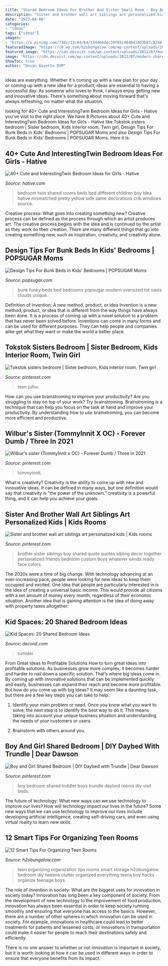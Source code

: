 ```yaml
---
title: "Shared Bedroom Ideas For Brother And Sister Small Room - Boy Bedroom Shared Toddler Boys Trundle Daybed Rooms Diy Visit Beds"
description: "Sister and brother wall art siblings art personalized kids"
date: "2023-04-06"
categories:
- "ideas"
tags: ["ideas"]
images:
- "https://i.pinimg.com/736x/13/44/64/134464dec39f65c4840424d3b87c9248--toddler-boy-girl-shared-bedroom-ideas-boy-and-girl-room-share.jpg"
featuredImage: "https://i0.wp.com/h2obungalow.com/wp-content/uploads/2015/01/Smart-Tips-For-Organizing-Tweens-and-Teen-Rooms-is-packed-with-good-ideas-to-reduce-clutter-and-make-a-place-for-everything-www.H2OBungalow.jpg?fit=570%2C994"
featured_image: "https://cdn.decoist.com/wp-content/uploads/2012/07/modern-shared-kids-room.jpg"
image: "https://cdn.decoist.com/wp-content/uploads/2012/07/modern-shared-kids-room.jpg"
ShowToc: true
author: "Devyn Goyette DVM"
---
```



Ideas are everything. Whether it's coming up with a new plan for your day or coming up with a new idea for a product, ideas are essential to having a successful day. As someone who loves to think, I always enjoy getting new and innovative ideas. There's something about moving forward that's always refreshing, no matter what the situation.

	

		
looking for 40+ Cute and InterestingTwin Bedroom Ideas for Girls - Hative you've visit to the right place. We have 8 Pictures about 40+ Cute and InterestingTwin Bedroom Ideas for Girls - Hative like Tokstok sisters bedroom | Sister bedroom, Kids interior room, Twin girl, Design Tips For Bunk Beds in Kids&#039; Bedrooms | POPSUGAR Moms and also Design Tips For Bunk Beds in Kids&#039; Bedrooms | POPSUGAR Moms. Here it is:
		
    
## 40+ Cute And InterestingTwin Bedroom Ideas For Girls - Hative

<img loading=lazy src="http://hative.com/wp-content/uploads/2015/06/twin-bedroom-ideas-for-girls/12-twin-bedroom-ideas-for-girls.jpg" onerror="this.onerror=null;this.src='https://tse2.mm.bing.net/th?id=OIP.XSzeBs3p6sf_u2VnFOfNLgHaJw&amp;pid=15.1';" alt="40+ Cute and InterestingTwin Bedroom Ideas for Girls - Hative">

_Source: hative.com_

>bedroom twin shared rooms beds bed different children boy idea hative mismatched pretty yellow side same decorations crib windows source. 

	

Creative process: What goes into creating something new?
Creative process can be defined as the process through which an artist produces art. The creative process begins with the idea and is continued by the artist as they work on their creation. There are many different things that go into creating something new, such as inspiration, creativity, and creativity alone.

    
## Design Tips For Bunk Beds In Kids&#039; Bedrooms | POPSUGAR Moms

<img loading=lazy src="https://media1.popsugar-assets.com/files/thumbor/4g0cvrHAsir0cBACH6xqluYY3FM/fit-in/1024x1024/filters:format_auto-!!-:strip_icc-!!-/2011/08/33/3/192/1922664/326f85a1e08032e7_bunkbed/i/Get-funky.jpg" onerror="this.onerror=null;this.src='https://tse2.mm.bing.net/th?id=OIP.nQDpMF4MtiG0c__sMxuxaAHaKQ&amp;pid=15.1';" alt="Design Tips For Bunk Beds in Kids&#039; Bedrooms | POPSUGAR Moms">

_Source: popsugar.com_

>bunk funky beds bed bedrooms popsugar modern oversized tot oasis clouds unique. 

	

Definition of Invention: A new method, product, or idea
Invention is a new method, product, or idea that is different from the way things have always been done. It is a process of coming up with a novel solution to a problem that has never been solved before. Inventions can come in many forms and can be used for different purposes. They can help people and companies alike get what they want or make the world a better place.

    
## Tokstok Sisters Bedroom | Sister Bedroom, Kids Interior Room, Twin Girl

<img loading=lazy src="https://i.pinimg.com/736x/1c/a2/00/1ca2000a30aa4186001599c2edd917db--sister-bedroom-girl-bedrooms.jpg" onerror="this.onerror=null;this.src='https://tse4.mm.bing.net/th?id=OIP.YpieqRNdqa5-puLNYM5vWwHaFu&amp;pid=15.1';" alt="Tokstok sisters bedroom | Sister bedroom, Kids interior room, Twin girl">

_Source: pinterest.com_

>teen julho. 

	

How can you use brainstroming to improve your productivity?
Are you struggling to stay on top of your work? Try brainstroming. Brainstroming is a technique that can help you focus on the task at hand and improve your productivity. By understanding how to use brainstroming, you can become more efficient and productive.

    
## Wilbur&#039;s Sister (TommyInnit X OC) - Forever Dumb / Three In 2021

<img loading=lazy src="https://i.pinimg.com/736x/0a/0d/3d/0a0d3db4c46c600dcb94f1ff309ba13d.jpg" onerror="this.onerror=null;this.src='https://tse2.mm.bing.net/th?id=OIP.q2iqRt2VnwNkztvmb67TyQHaJ3&amp;pid=15.1';" alt="Wilbur&#039;s sister (TommyInnit x OC) - Forever Dumb / Three in 2021">

_Source: pinterest.com_

>tommyinnit. 

	

What is creativity?
Creativity is the ability to come up with new and innovative ideas. It can be defined in many ways, but one definition would say that creativity is "the power of the unknown." creativity is a powerful thing, and it can help you achieve your goals.

    
## Sister And Brother Wall Art Siblings Art Personalized Kids | Kids Rooms

<img loading=lazy src="https://i.pinimg.com/736x/76/0a/ff/760affa9ad13502c7f7207593fb04020--room-boys-shared-playroom.jpg" onerror="this.onerror=null;this.src='https://tse2.mm.bing.net/th?id=OIP.noa6WolsbWwpGfOSwCSTogHaIi&amp;pid=15.1';" alt="Sister and brother wall art siblings art personalized kids | Kids rooms">

_Source: pinterest.com_

>brother sister siblings boy shared quote quotes sibling decor together personalized friends bedroom custom boys whatever sends ready face colors. 

	

The 2020s were a time of big change. With technology advancing at an ever-increasing pace, people were looking for new ideas to keep them occupied and excited. One idea that people are particularly interested in is the idea of creating a universal basic income. This would provide all citizens with a set amount of money every month, regardless of their economic situation. Another idea that is gaining attention is the idea of doing away with property taxes altogether.

    
## Kid Spaces: 20 Shared Bedroom Ideas

<img loading=lazy src="https://cdn.decoist.com/wp-content/uploads/2012/07/modern-shared-kids-room.jpg" onerror="this.onerror=null;this.src='https://tse2.mm.bing.net/th?id=OIP.-_1oq7SG7jESwptxXCacowHaFd&amp;pid=15.1';" alt="Kid Spaces: 20 Shared Bedroom Ideas">

_Source: decoist.com_

>tumidei. 

	

From Great Ideas to Profitable Solutions
How to turn great ideas into profitable solutions. As businesses grow more complex, it becomes harder and harder to nail down a specific solution. That’s where big ideas come in. By coming up with innovative solutions that can be implemented quickly and easily, businesses can expand their reach and become more profitable.
But how do you come up with big Ideas? It may seem like a daunting task, but there are a few key steps you can take to help.:

1) Identify your main problem or need. Once you know what you want to solve, the next step is to identify the best way to do it. This means taking into account your unique business situation and understanding the needs of your customers or users.

2) Brainstorm with others around you.

    
## Boy And Girl Shared Bedroom | DIY Daybed With Trundle | Dear Dawson

<img loading=lazy src="https://i.pinimg.com/736x/13/44/64/134464dec39f65c4840424d3b87c9248--toddler-boy-girl-shared-bedroom-ideas-boy-and-girl-room-share.jpg" onerror="this.onerror=null;this.src='https://tse4.mm.bing.net/th?id=OIP.E4ET_vaHVv91QAI0t4N8UQHaJ3&amp;pid=15.1';" alt="Boy and Girl Shared Bedroom | DIY Daybed with Trundle | Dear Dawson">

_Source: pinterest.com_

>boy bedroom shared toddler boys trundle daybed rooms diy visit beds. 

	

The future of technology: What new ways can we use technology to improve our lives?
How will technology impact our lives in the future? Some new ways that we can use technology to improve our lives include developing artificial intelligence, creating self-driving cars, and even using virtual reality to learn new skills.

    
## 12 Smart Tips For Organizing Teen Rooms

<img loading=lazy src="https://i0.wp.com/h2obungalow.com/wp-content/uploads/2015/01/Smart-Tips-For-Organizing-Tweens-and-Teen-Rooms-is-packed-with-good-ideas-to-reduce-clutter-and-make-a-place-for-everything-www.H2OBungalow.jpg?fit=570%2C994" onerror="this.onerror=null;this.src='https://tse3.mm.bing.net/th?id=OIP.V8YlJAVnpCh0RUZIVlgHAQHaM6&amp;pid=15.1';" alt="12 Smart Tips For Organizing Teen Rooms">

_Source: h2obungalow.com_

>teen organizing organization tips rooms smart storage h2obungalow bedroom diy tweens clutter organized everything teens boy hacks organize teenage boys. 

	

The role of invention in society: What are the biggest uses for innovation in society today?
Innovation has long been a key component of society. From the development of new technology to the improvement of food production, innovation has always been essential in order to keep society running smoothly and ensuring that everyone has access to the basics. 
However, there are a number of other spheres in which innovation can be used in society. For example, innovations in healthcare could lead to better treatments for patients and lessened costs; or innovations in transportation could make it easier for people to reach their destinations safely and efficiently. 

There is no one answer to whether or not innovation is important in society, but it is worth looking at how it can be used in different ways in order to ensure that everyone benefits from its impact.

